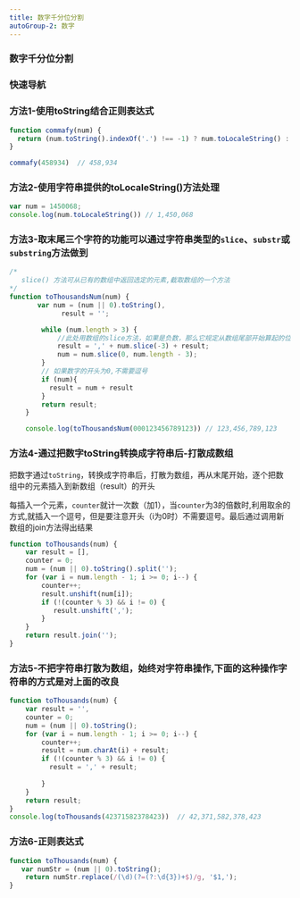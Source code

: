 ```yaml
---
title: 数字千分位分割
autoGroup-2: 数字
---
```


### 数字千分位分割

### 快速导航

<TOC />


### 方法1-使用toString结合正则表达式
```js
function commafy(num) {
  return (num.toString().indexOf('.') !== -1) ? num.toLocaleString() : num.toString().replace(/(\d)(?=(?:\d{3})+$)/g, '$1,')
}

commafy(458934)  // 458,934
```

### 方法2-使用字符串提供的toLocaleString()方法处理

```js
var num = 1450068;
console.log(num.toLocaleString()) // 1,450,068
```

### 方法3-取末尾三个字符的功能可以通过字符串类型的`slice`、`substr`或`substring`方法做到

```js
/*
   slice() 方法可从已有的数组中返回选定的元素,截取数组的一个方法
*/
function toThousandsNum(num) {
       var num = (num || 0).toString(),
             result = '';

        while (num.length > 3) {
            //此处用数组的slice方法，如果是负数，那么它规定从数组尾部开始算起的位置
            result = ',' + num.slice(-3) + result;
            num = num.slice(0, num.length - 3);
        }
        // 如果数字的开头为0,不需要逗号
        if (num){
          result = num + result
        }
        return result;
    }

    console.log(toThousandsNum(000123456789123)) // 123,456,789,123
```

### 方法4-通过把数字toString转换成字符串后-打散成数组

把数字通过`toString`，转换成字符串后，打散为数组，再从末尾开始，逐个把数组中的元素插入到新数组（result）的开头

每插入一个元素，`counter`就计一次数（加1），当`counter`为3的倍数时,利用取余的方式,就插入一个逗号，但是要注意开头（i为0时）不需要逗号。最后通过调用新数组的join方法得出结果

```js
function toThousands(num) {
    var result = [],
    counter = 0;
    num = (num || 0).toString().split('');
    for (var i = num.length - 1; i >= 0; i--) {
        counter++;
        result.unshift(num[i]);
        if (!(counter % 3) && i != 0) {
           result.unshift(',');
        }
    }
    return result.join('');
}
```

### 方法5-不把字符串打散为数组，始终对字符串操作,下面的这种操作字符串的方式是对上面的改良

```js
function toThousands(num) {
    var result = '',
    counter = 0;
    num = (num || 0).toString();
    for (var i = num.length - 1; i >= 0; i--) {
        counter++;
        result = num.charAt(i) + result;
        if (!(counter % 3) && i != 0) {
          result = ',' + result;
            
        }
    }
    return result;
}
console.log(toThousands(42371582378423))  // 42,371,582,378,423
```

### 方法6-正则表达式

```js
function toThousands(num) {
   var numStr = (num || 0).toString();
    return numStr.replace(/(\d)(?=(?:\d{3})+$)/g, '$1,');
}
```


